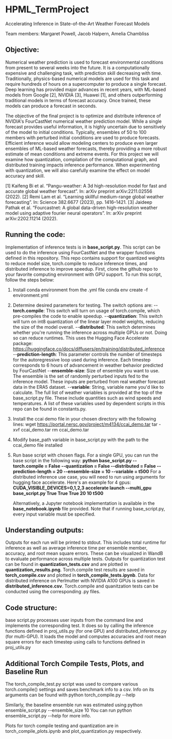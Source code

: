 # HPML_TermProject

Accelerating Inference in State-of-the-Art Weather Forecast Models

Team members: Margaret Powell, Jacob Halpern, Amelia Chambliss

## Objective:
Numerical weather prediction is used to forecast environmental conditions from present to several weeks into the future. It is a computationally expensive and challenging task, with prediction skill decreasing with time. Traditionally, physics-based numerical models are used for this task and require hundreds of hours on a supercomputer to produce a single forecast. Deep learning has provided major advances in recent years, with ML-based models from Google [2], NVIDIA [3], Huawei [1], and others outperforming traditional models in terms of forecast accuracy. Once trained, these models can produce a forecast in seconds. 

The objective of the final project is to optimize and distribute inference of NVIDIA's FourCastNet numerical weather prediction model. While a single forecast provides useful information, it is highly uncertain due to sensitively of the model to initial conditions. Typically, ensembles of 50 to 100 members with perturbed initial conditions are used to produce forecasts. Efficient inference would allow modeling centers to produce even larger ensembles of ML-based weather forecasts, thereby providing a more robust estimate of mean conditions and extreme events. For this project we will examine how quantization, compilation of the computational graph, and distributed training impacts inference performance. When experimenting with quantization, we will also carefully examine the effect on model accuracy and skill. 

[1] Kaifeng Bi et al. “Pangu-weather: A 3d high-resolution model for fast and accurate global weather forecast”. In: arXiv preprint arXiv:2211.02556 (2022).
[2] Remi Lam et al. “Learning skillful medium-range global weather forecasting”. In: Science 382.6677 (2023), pp. 1416–1421.
[3] Jaideep Pathak et al. “Fourcastnet: A global data-driven high-resolution weather model using adaptive fourier neural operators”. In: arXiv preprint arXiv:2202.11214 (2022).


## Running the code:

Implementation of inference tests is in **base_script.py**. This script can be used to do the inference using FourCastNet and the wrapper functions defined in this repository. This repo contains support for quantized weights to reduce model size, torch.compile to reduce inference times, and distributed inference to improve speedup. First, clone the github repo to your favorite computing environment with GPU support. To run this script, follow the steps below:
1) Install conda environment from the .yml file
     conda env create -f environment.yml
2) Determine desired parameters for testing. The switch options are:
     --**torch.compile**: This switch will turn on usage of torch.compile, which pre-compiles the code to enable speedup.
     --**quantization**: This switch will turn on int8 quantization of the linear layer model weights, reducing the size of the model overall.
     --**distributed**: This switch determines whether you're running the inference across multiple GPUs or not. Doing so can reduce runtimes. This uses the Hugging Face Accelerate package: https://huggingface.co/docs/diffusers/en/training/distributed_inference
     --**prediction-length**: This parameter controls the number of timesteps for the autoregressive loop used during inference. Each timestep corresponds to 6 hours of advancement in weather behavior predicted by FourCastNet
     --**ensemble-size**: Size of ensemble you want to use. The ensemble is the set of randomly perturbed inputs fed to the inference model. These inputs are perturbed from real weather forecast data in the ERA5 dataset.
     --**variable**: String, variable name you'd like to calculate. The full list of weather variables is provided at the top of the base_script.py file. These include quantities such as wind speeds and temperatures. A list of these variables used by dependent scripts in this repo can be found in constants.py.
   
3) Install the ccai demo file in your chosen directory with the following lines:
     wget https://portal.nersc.gov/project/m4134/ccai_demo.tar
     tar -xvf ccai_demo.tar
     rm ccai_demo.tar
5) Modify base_path variable in base_script.py with the path to the ccai_demo file installed
6) Run base script with chosen flags. For a single GPU, you can run the base script in the following way:
      **python base_script.py --torch.compile = False --quantization = False --distributed = False --prediction-length = 20 --ensemble-size = 10 --variable = t500**
   For a distributed inference use case, you will need to run using arguments for hugging face accelerate. Here's an example for 4 gpus:
      **CUDA_VISIBLE_DEVICES=0,1,2,3 accelerate launch --multi_gpu base_script.py True True True 20 10 t500**

   Alternatively, a Jupyter notebook implementation is available in the **base_notebook.ipynb** file provided. Note that if running base_script.py, every input variable must be specified.


## Understanding outputs:

Outputs for each run will be printed to stdout. This includes total runtime for inference as well as average inference time per ensemble member, accuracy, and root mean square errors. These can be visualized in WandB to evaluate performance across multiple tests. Outputs for quantization test can be found in **quantization_tests.csv** and are plotted in **quantization_results.png**. Torch.compile test results are saved in **torch_compile.csv** and plotted in **torch_compile_tests.ipynb**. Data for distributed inference on Perlmutter with NVIDIA A100 GPUs is saved in **distributed_inference.csv**. Torch.compile and quanitzation tests can be conducted using the corresponding .py files.

## Code structure:
base script.py processes user inputs from the command line and implements the corresponding test. It does so by calling the inference functions defined in proj_utils.py (for one GPU) and distributed_inference.py (for multi-GPU). It loads the model and computes accuracies and root mean square errors for each timestep using calls to functions defined in proj_utils.py


## Additional Torch Compile Tests, Plots, and Baseline Run
The torch_compile_test.py script was used to compare various torch.compile() settings and saves 
benchmark info to a csv. Info on its arguments can be found with python torch_compile.py --help

Similarly, the baseline ensemble run was estimated using python ensemble_script.py --ensemble_size 10
You can run python ensemble_script.py --help for more info.

Plots for torch compile testing and quantization are in torch_compile_plots.ipynb and plot_quantization.py respectively.
